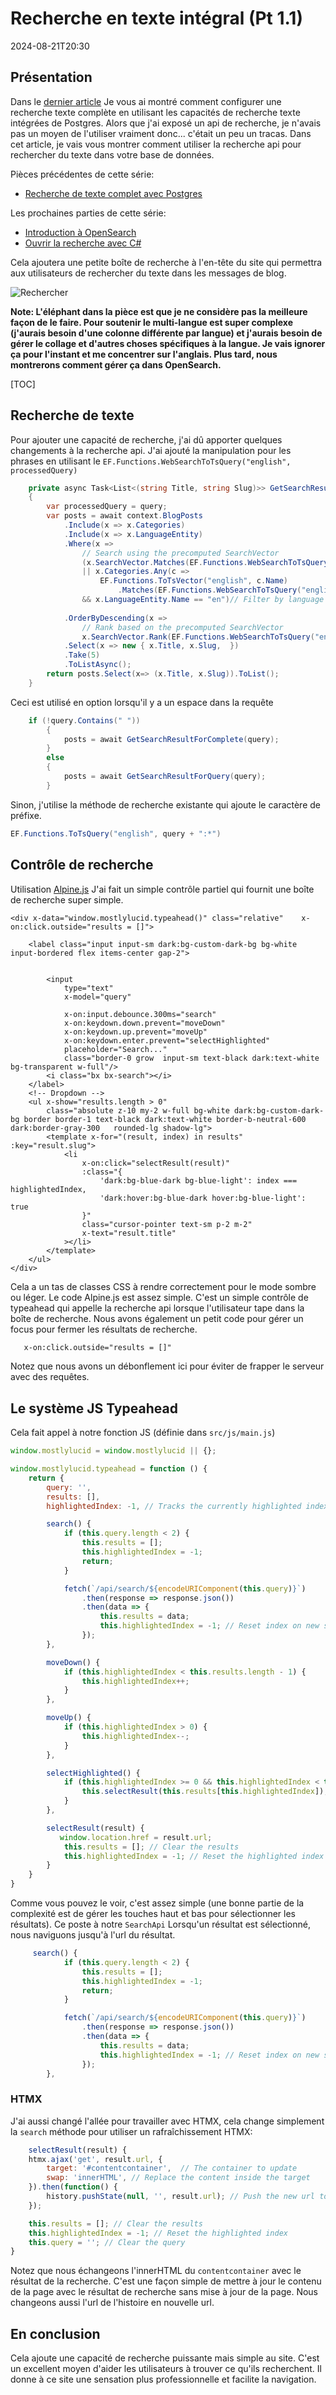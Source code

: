 # Recherche en texte intégral (Pt 1.1)

<!--category-- Postgres, Alpine.js -->
<datetime class="hidden">2024-08-21T20:30</datetime>

## Présentation

Dans le [dernier article](/blog/textsearchingpt1) Je vous ai montré comment configurer une recherche texte complète en utilisant les capacités de recherche texte intégrées de Postgres. Alors que j'ai exposé un api de recherche, je n'avais pas un moyen de l'utiliser vraiment donc... c'était un peu un tracas. Dans cet article, je vais vous montrer comment utiliser la recherche api pour rechercher du texte dans votre base de données.

Pièces précédentes de cette série:

- [Recherche de texte complet avec Postgres](/blog/textsearchingpt1)

Les prochaines parties de cette série:

- [Introduction à OpenSearch](/blog/textsearchingpt2)
- [Ouvrir la recherche avec C#](/blog/textsearchingpt3)

Cela ajoutera une petite boîte de recherche à l'en-tête du site qui permettra aux utilisateurs de rechercher du texte dans les messages de blog.

![Rechercher](searchbox.png?format=webp&quality=25)

**Note: L'éléphant dans la pièce est que je ne considère pas la meilleure façon de le faire. Pour soutenir le multi-langue est super complexe (j'aurais besoin d'une colonne différente par langue) et j'aurais besoin de gérer le collage et d'autres choses spécifiques à la langue. Je vais ignorer ça pour l'instant et me concentrer sur l'anglais. Plus tard, nous montrerons comment gérer ça dans OpenSearch.**

[TOC]

## Recherche de texte

Pour ajouter une capacité de recherche, j'ai dû apporter quelques changements à la recherche api. J'ai ajouté la manipulation pour les phrases en utilisant le `EF.Functions.WebSearchToTsQuery("english", processedQuery)`

```csharp
    private async Task<List<(string Title, string Slug)>> GetSearchResultForQuery(string query)
    {
        var processedQuery = query;
        var posts = await context.BlogPosts
            .Include(x => x.Categories)
            .Include(x => x.LanguageEntity)
            .Where(x =>
                // Search using the precomputed SearchVector
                (x.SearchVector.Matches(EF.Functions.WebSearchToTsQuery("english", processedQuery)) // Use precomputed SearchVector for title and content
                || x.Categories.Any(c =>
                    EF.Functions.ToTsVector("english", c.Name)
                        .Matches(EF.Functions.WebSearchToTsQuery("english", processedQuery)))) // Search in categories
                && x.LanguageEntity.Name == "en")// Filter by language
            
            .OrderByDescending(x =>
                // Rank based on the precomputed SearchVector
                x.SearchVector.Rank(EF.Functions.WebSearchToTsQuery("english", processedQuery))) // Use precomputed SearchVector for ranking
            .Select(x => new { x.Title, x.Slug,  })
            .Take(5)
            .ToListAsync();
        return posts.Select(x=> (x.Title, x.Slug)).ToList();
    }
```

Ceci est utilisé en option lorsqu'il y a un espace dans la requête

```csharp
    if (!query.Contains(" "))
        {
            posts = await GetSearchResultForComplete(query);
        }
        else
        {
            posts = await GetSearchResultForQuery(query);
        }
```

Sinon, j'utilise la méthode de recherche existante qui ajoute le caractère de préfixe.

```csharp
EF.Functions.ToTsQuery("english", query + ":*")

```

## Contrôle de recherche

Utilisation [Alpine.js](https://alpinejs.dev/) J'ai fait un simple contrôle partiel qui fournit une boîte de recherche super simple.

```razor
<div x-data="window.mostlylucid.typeahead()" class="relative"    x-on:click.outside="results = []">

    <label class="input input-sm dark:bg-custom-dark-bg bg-white input-bordered flex items-center gap-2">
       
        
        <input
            type="text"
            x-model="query"

            x-on:input.debounce.300ms="search"
            x-on:keydown.down.prevent="moveDown"
            x-on:keydown.up.prevent="moveUp"
            x-on:keydown.enter.prevent="selectHighlighted"
            placeholder="Search..."
            class="border-0 grow  input-sm text-black dark:text-white bg-transparent w-full"/>
        <i class="bx bx-search"></i>
    </label>
    <!-- Dropdown -->
    <ul x-show="results.length > 0"
        class="absolute z-10 my-2 w-full bg-white dark:bg-custom-dark-bg border border-1 text-black dark:text-white border-b-neutral-600 dark:border-gray-300   rounded-lg shadow-lg">
        <template x-for="(result, index) in results" :key="result.slug">
            <li
                x-on:click="selectResult(result)"
                :class="{
                    'dark:bg-blue-dark bg-blue-light': index === highlightedIndex,
                    'dark:hover:bg-blue-dark hover:bg-blue-light': true
                }"
                class="cursor-pointer text-sm p-2 m-2"
                x-text="result.title"
            ></li>
        </template>
    </ul>
</div>
```

Cela a un tas de classes CSS à rendre correctement pour le mode sombre ou léger. Le code Alpine.js est assez simple. C'est un simple contrôle de typeahead qui appelle la recherche api lorsque l'utilisateur tape dans la boîte de recherche.
Nous avons également un petit code pour gérer un focus pour fermer les résultats de recherche.

```html
   x-on:click.outside="results = []"
```

Notez que nous avons un débonflement ici pour éviter de frapper le serveur avec des requêtes.

## Le système JS Typeahead

Cela fait appel à notre fonction JS (définie dans `src/js/main.js`)

```javascript
window.mostlylucid = window.mostlylucid || {};

window.mostlylucid.typeahead = function () {
    return {
        query: '',
        results: [],
        highlightedIndex: -1, // Tracks the currently highlighted index

        search() {
            if (this.query.length < 2) {
                this.results = [];
                this.highlightedIndex = -1;
                return;
            }

            fetch(`/api/search/${encodeURIComponent(this.query)}`)
                .then(response => response.json())
                .then(data => {
                    this.results = data;
                    this.highlightedIndex = -1; // Reset index on new search
                });
        },

        moveDown() {
            if (this.highlightedIndex < this.results.length - 1) {
                this.highlightedIndex++;
            }
        },

        moveUp() {
            if (this.highlightedIndex > 0) {
                this.highlightedIndex--;
            }
        },

        selectHighlighted() {
            if (this.highlightedIndex >= 0 && this.highlightedIndex < this.results.length) {
                this.selectResult(this.results[this.highlightedIndex]);
            }
        },

        selectResult(result) {
           window.location.href = result.url;
            this.results = []; // Clear the results
            this.highlightedIndex = -1; // Reset the highlighted index
        }
    }
}
```

Comme vous pouvez le voir, c'est assez simple (une bonne partie de la complexité est de gérer les touches haut et bas pour sélectionner les résultats).
Ce poste à notre `SearchApi`
Lorsqu'un résultat est sélectionné, nous naviguons jusqu'à l'url du résultat.

```javascript
     search() {
            if (this.query.length < 2) {
                this.results = [];
                this.highlightedIndex = -1;
                return;
            }

            fetch(`/api/search/${encodeURIComponent(this.query)}`)
                .then(response => response.json())
                .then(data => {
                    this.results = data;
                    this.highlightedIndex = -1; // Reset index on new search
                });
        },
```

### HTMX

J'ai aussi changé l'allée pour travailler avec HTMX, cela change simplement la `search` méthode pour utiliser un rafraîchissement HTMX:

```javascript
    selectResult(result) {
    htmx.ajax('get', result.url, {
        target: '#contentcontainer',  // The container to update
        swap: 'innerHTML', // Replace the content inside the target
    }).then(function() {
        history.pushState(null, '', result.url); // Push the new url to the history
    });

    this.results = []; // Clear the results
    this.highlightedIndex = -1; // Reset the highlighted index
    this.query = ''; // Clear the query
}
```

Notez que nous échangeons l'innerHTML du `contentcontainer` avec le résultat de la recherche. C'est une façon simple de mettre à jour le contenu de la page avec le résultat de recherche sans mise à jour de la page.
Nous changeons aussi l'url de l'histoire en nouvelle url.

## En conclusion

Cela ajoute une capacité de recherche puissante mais simple au site. C'est un excellent moyen d'aider les utilisateurs à trouver ce qu'ils recherchent.
Il donne à ce site une sensation plus professionnelle et facilite la navigation.